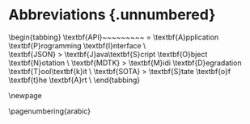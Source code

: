 # Abbreviations {.unnumbered}

\begin{tabbing}
\textbf{API}~~~~~~~~~ \= \textbf{A}pplication \textbf{P}rogramming \textbf{I}nterface \\  
\textbf{JSON} \> \textbf{J}ava\textbf{S}cript \textbf{O}bject \textbf{N}otation \\
\textbf{MDTK} \> \textbf{M}idi \textbf{D}egradation \textbf{T}ool\textbf{k}it \\
\textbf{SOTA} \> \textbf{S}tate \textbf{o}f \textbf{t}he \textbf{A}rt \\
\end{tabbing}

\newpage

\pagenumbering{arabic}
